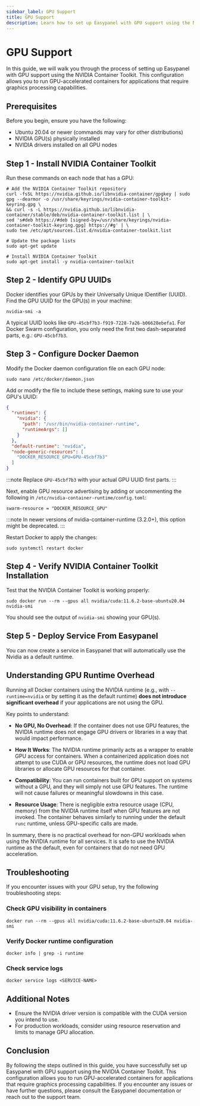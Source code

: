 ```yaml
---
sidebar_label: GPU Support
title: GPU Support
description: Learn how to set up Easypanel with GPU support using the NVIDIA Container Toolkit, allowing you to run GPU-accelerated containers.
---
```


# GPU Support

In this guide, we will walk you through the process of setting up Easypanel with GPU support using the NVIDIA Container Toolkit. This configuration allows you to run GPU-accelerated containers for applications that require graphics processing capabilities.

## Prerequisites

Before you begin, ensure you have the following:

*   Ubuntu 20.04 or newer (commands may vary for other distributions)
*   NVIDIA GPU(s) physically installed
*   NVIDIA drivers installed on all GPU nodes

## Step 1 - Install NVIDIA Container Toolkit

Run these commands on each node that has a GPU:

```shell
# Add the NVIDIA Container Toolkit repository
curl -fsSL https://nvidia.github.io/libnvidia-container/gpgkey | sudo gpg --dearmor -o /usr/share/keyrings/nvidia-container-toolkit-keyring.gpg \
&& curl -s -L https://nvidia.github.io/libnvidia-container/stable/deb/nvidia-container-toolkit.list | \
sed 's#deb https://#deb [signed-by=/usr/share/keyrings/nvidia-container-toolkit-keyring.gpg] https://#g' | \
sudo tee /etc/apt/sources.list.d/nvidia-container-toolkit.list

# Update the package lists
sudo apt-get update

# Install NVIDIA Container Toolkit
sudo apt-get install -y nvidia-container-toolkit
```

## Step 2 - Identify GPU UUIDs

Docker identifies your GPUs by their Universally Unique IDentifier (UUID). Find the GPU UUID for the GPU(s) in your machine:

```shell
nvidia-smi -a
```

A typical UUID looks like `GPU-45cbf7b3-f919-7228-7a26-b06628ebefa1`. For Docker Swarm configuration, you only need the first two dash-separated parts, e.g.: `GPU-45cbf7b3`.

## Step 3 - Configure Docker Daemon

Modify the Docker daemon configuration file on each GPU node:

```shell
sudo nano /etc/docker/daemon.json
```

Add or modify the file to include these settings, making sure to use your GPU's UUID:

```json
{
  "runtimes": {
    "nvidia": {
      "path": "/usr/bin/nvidia-container-runtime",
      "runtimeArgs": []
    }
  },
  "default-runtime": "nvidia",
  "node-generic-resources": [
    "DOCKER_RESOURCE_GPU=GPU-45cbf7b3"
  ]
}
```

:::note
Replace `GPU-45cbf7b3` with your actual GPU UUID first parts.
:::

Next, enable GPU resource advertising by adding or uncommenting the following in `/etc/nvidia-container-runtime/config.toml`:

```
swarm-resource = "DOCKER_RESOURCE_GPU"
```

:::note
In newer versions of nvidia-container-runtime (3.2.0+), this option might be deprecated.
:::

Restart Docker to apply the changes:

```shell
sudo systemctl restart docker
```

## Step 4 - Verify NVIDIA Container Toolkit Installation

Test that the NVIDIA Container Toolkit is working properly:

```shell
sudo docker run --rm --gpus all nvidia/cuda:11.6.2-base-ubuntu20.04 nvidia-smi
```

You should see the output of `nvidia-smi` showing your GPU(s).

## Step 5 - Deploy Service From Easypanel

You can now create a service in Easypanel that will automatically use the Nvidia as a default runtime.

## Understanding GPU Runtime Overhead

Running all Docker containers using the NVIDIA runtime (e.g., with `--runtime=nvidia` or by setting it as the default runtime) **does not introduce significant overhead** if your applications are not using the GPU.

Key points to understand:

- **No GPU, No Overhead**: If the container does not use GPU features, the NVIDIA runtime does not engage GPU drivers or libraries in a way that would impact performance.

- **How It Works**: The NVIDIA runtime primarily acts as a wrapper to enable GPU access for containers. When a containerized application does not attempt to use CUDA or GPU resources, the runtime does not load GPU libraries or allocate GPU resources for that container.

- **Compatibility**: You can run containers built for GPU support on systems without a GPU, and they will simply not use GPU features. The runtime will not cause failures or meaningful slowdowns in this case.

- **Resource Usage**: There is negligible extra resource usage (CPU, memory) from the NVIDIA runtime itself when GPU features are not invoked. The container behaves similarly to running under the default `runc` runtime, unless GPU-specific calls are made.

In summary, there is no practical overhead for non-GPU workloads when using the NVIDIA runtime for all services. It is safe to use the NVIDIA runtime as the default, even for containers that do not need GPU acceleration.

## Troubleshooting

If you encounter issues with your GPU setup, try the following troubleshooting steps:

### Check GPU visibility in containers

```shell
docker run --rm --gpus all nvidia/cuda:11.6.2-base-ubuntu20.04 nvidia-smi
```

### Verify Docker runtime configuration

```shell
docker info | grep -i runtime
```

### Check service logs

```shell
docker service logs <SERVICE-NAME>
```

## Additional Notes

*   Ensure the NVIDIA driver version is compatible with the CUDA version you intend to use.
*   For production workloads, consider using resource reservation and limits to manage GPU allocation.

## Conclusion

By following the steps outlined in this guide, you have successfully set up Easypanel with GPU support using the NVIDIA Container Toolkit. This configuration allows you to run GPU-accelerated containers for applications that require graphics processing capabilities. If you encounter any issues or have further questions, please consult the Easypanel documentation or reach out to the support team.